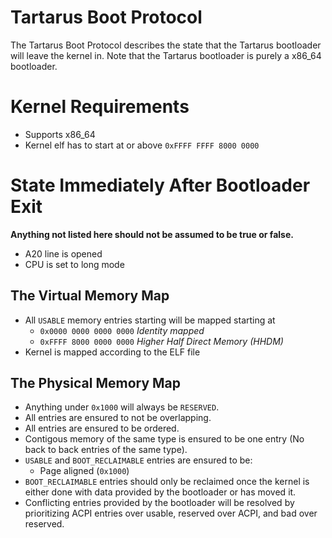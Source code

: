 # Tartarus Boot Protocol
The Tartarus Boot Protocol describes the state that the Tartarus bootloader will leave the kernel in. Note that the Tartarus bootloader is purely a x86_64 bootloader.

# Kernel Requirements
- Supports x86_64
- Kernel elf has to start at or above `0xFFFF FFFF 8000 0000`

# State Immediately After Bootloader Exit
**Anything not listed here should not be assumed to be true or false.**
- A20 line is opened
- CPU is set to long mode

## The Virtual Memory Map
- All `USABLE` memory entries starting will be mapped starting at
    - `0x0000 0000 0000 0000` *Identity mapped*
    - `0xFFFF 8000 0000 0000` *Higher Half Direct Memory (HHDM)*
- Kernel is mapped according to the ELF file

## The Physical Memory Map
- Anything under `0x1000` will always be `RESERVED`.
- All entries are ensured to not be overlapping.
- All entries are ensured to be ordered.
- Contigous memory of the same type is ensured to be one entry (No back to back entries of the same type).
- `USABLE` and `BOOT_RECLAIMABLE` entries are ensured to be:
    - Page aligned (`0x1000`)
- `BOOT_RECLAIMABLE` entries should only be reclaimed once the kernel is either done with data provided by the bootloader or has moved it.
- Conflicting entries provided by the bootloader will be resolved by prioritizing ACPI entries over usable, reserved over ACPI, and bad over reserved.